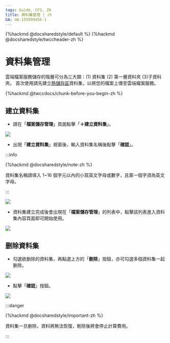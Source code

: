 ```yaml
---
tags: Guide, CFS, ZH
title: 資料集管理 | zh
GA: UA-155999456-1
---
```


{%hackmd @docsharedstyle/default %}
{%hackmd @docsharedstyle/twccheader-zh %}


# 資料集管理

雲端檔案服務儲存的階層可分為三大類：(1) 資料集 (2) 第一層資料夾 (3)子資料夾。
首次使用請先建立[熱儲存區](https://man.twcc.ai/@twccdocs/concept-cfs-hot-and-cold-zh)資料集，以將您的檔案上傳至雲端檔案服務。

{%hackmd @twccdocs/chunk-before-you-begin-zh %}

## 建立資料集


* 請在「**檔案儲存管理**」頁面點擊「**＋建立資料集**」。

![](https://cos.twcc.ai/SYS-MANUAL/uploads/upload_a3a55a2722d9892af217baea915100fa.png)


* 出現「**建立資料集**」視窗後，輸入資料集名稱後點擊「**確認**」。

:::info

{%hackmd @docsharedstyle/note-zh %}

資料集名稱請填入 1~16 個字元以內的小寫英文字母或數字，且第一個字須為英文字母。

:::

![](https://cos.twcc.ai/SYS-MANUAL/uploads/upload_93e58e0110b78bc573f5a09f3682a9db.png)

* 資料集建立完成後會出現在「**檔案儲存管理**」的列表中，點擊該列表進入資料集內容頁面即可開始使用。

![](https://cos.twcc.ai/SYS-MANUAL/uploads/upload_2c453d058d136d110f1c9489a8e94408.png)


## 删除資料集


* 勾選欲删除的資料集，再點選上方的「**刪除**」按鈕，亦可勾選多個資料集一起删除。

![](https://cos.twcc.ai/SYS-MANUAL/uploads/upload_5fc0a31f1f0b557438e805cc26618777.png)

* 點擊「**確認**」按鈕。

![](https://cos.twcc.ai/SYS-MANUAL/uploads/upload_398409bf3687ab6faabb2f99e88c9a10.png)

:::danger

{%hackmd @docsharedstyle/important-zh %}

資料集一旦删除，資料將無法恢復，刪除後將會停止計算費用。

:::

